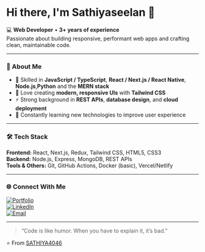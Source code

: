 # Hi there, I'm **Sathiyaseelan** 👋

💻 **Web Developer** • **3+ years of experience**  
Passionate about building responsive, performant web apps and crafting clean, maintainable code.

---

### 🚀 About Me
- 🧩 Skilled in **JavaScript / TypeScript**, **React / Next.js / React Native**, **Node.js**,**Python** and the **MERN stack**  
- 🎨 Love creating **modern, responsive UIs** with **Tailwind CSS**  
- ⚡ Strong background in **REST APIs**, **database design**, and **cloud deployment**  
- 🧠 Constantly learning new technologies to improve user experience

---

### 🛠️ Tech Stack
**Frontend:** React, Next.js, Redux, Tailwind CSS, HTML5, CSS3  
**Backend:** Node.js, Express, MongoDB, REST APIs  
**Tools & Others:** Git, GitHub Actions, Docker (basic), Vercel/Netlify

---

### 🌐 Connect With Me
[![Portfolio](https://img.shields.io/badge/Portfolio-000?style=for-the-badge&logo=firefox&logoColor=white)](https://sathiyaseelan.com)  
[![LinkedIn](https://img.shields.io/badge/LinkedIn-0A66C2?style=for-the-badge&logo=linkedin&logoColor=white)](https://linkedin.com/in/sathiya4046)  
[![Email](https://img.shields.io/badge/Email-D14836?style=for-the-badge&logo=gmail&logoColor=white)](mailto:sathiya.4046@gmail.com)

---

> “Code is like humor. When you have to explain it, it’s bad.”  

⭐️ From [SATHIYA4046](https://github.com/sathiya4046)
